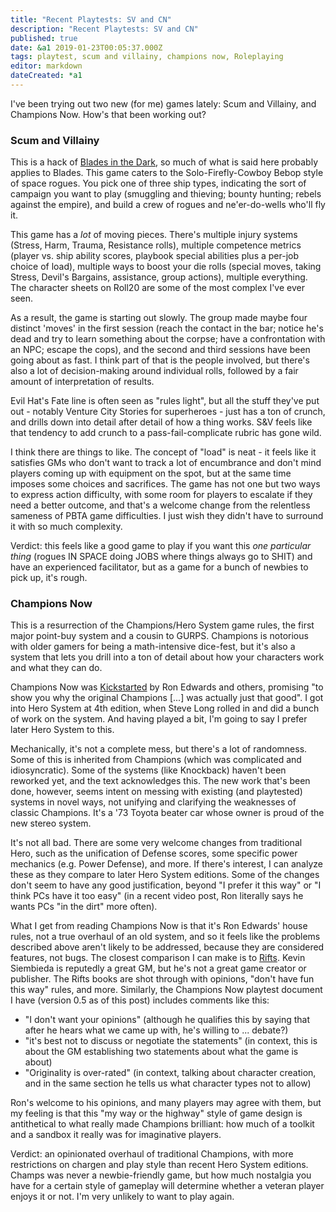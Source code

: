 ```yaml
---
title: "Recent Playtests: SV and CN"
description: "Recent Playtests: SV and CN"
published: true
date: &a1 2019-01-23T00:05:37.000Z
tags: playtest, scum and villainy, champions now, Roleplaying
editor: markdown
dateCreated: *a1
---
```


I've been trying out two new (for me) games lately: Scum and Villainy, and Champions Now. How's that been working out?

<!-- more -->

### Scum and Villainy

This is a hack of [Blades in the Dark](https://www.evilhat.com/home/blades-in-the-dark/), so much of what is said here probably applies to Blades. This game caters to the Solo-Firefly-Cowboy Bebop style of space rogues. You pick one of three ship types, indicating the sort of campaign you want to play (smuggling and thieving; bounty hunting; rebels against the empire), and build a crew of rogues and ne'er-do-wells who'll fly it.

This game has a _lot_ of moving pieces. There's multiple injury systems (Stress, Harm, Trauma, Resistance rolls), multiple competence metrics (player vs. ship ability scores, playbook special abilities plus a per-job choice of load), multiple ways to boost your die rolls (special moves, taking Stress, Devil's Bargains, assistance, group actions), multiple everything. The character sheets on Roll20 are some of the most complex I've ever seen.

As a result, the game is starting out slowly. The group made maybe four distinct 'moves' in the first session (reach the contact in the bar; notice he's dead and try to learn something about the corpse; have a confrontation with an NPC; escape the cops), and the second and third sessions have been going about as fast. I think part of that is the people involved, but there's also a lot of decision-making around individual rolls, followed by a fair amount of interpretation of results.

Evil Hat's Fate line is often seen as "rules light", but all the stuff they've put out - notably Venture City Stories for superheroes - just has a ton of crunch, and drills down into detail after detail of how a thing works. S&V feels like that tendency to add crunch to a pass-fail-complicate rubric has gone wild.

I think there are things to like. The concept of "load" is neat - it feels like it satisfies GMs who don't want to track a lot of encumbrance and don't mind players coming up with equipment on the spot, but at the same time imposes some choices and sacrifices. The game has not one but two ways to express action difficulty, with some room for players to escalate if they need a better outcome, and that's a welcome change from the relentless sameness of PBTA game difficulties. I just wish they didn't have to surround it with so much complexity.

Verdict: this feels like a good game to play if you want this _one particular thing_ (rogues IN SPACE doing JOBS where things always go to SHIT) and have an experienced facilitator, but as a game for a bunch of newbies to pick up, it's rough.

### Champions Now

This is a resurrection of the Champions/Hero System game rules, the first major point-buy system and a cousin to GURPS. Champions is notorious with older gamers for being a math-intensive dice-fest, but it's also a system that lets you drill into a ton of detail about how your characters work and what they can do.

Champions Now was [Kickstarted](https://www.kickstarter.com/projects/herogames/champions-now) by Ron Edwards and others, promising "to show you why the original Champions [...] was actually just that good". I got into Hero System at 4th edition, when Steve Long rolled in and did a bunch of work on the system. And having played a bit, I'm going to say I prefer later Hero System to this.

Mechanically, it's not a complete mess, but there's a lot of randomness. Some of this is inherited from Champions (which was complicated and idiosyncratic). Some of the systems (like Knockback) haven't been reworked yet, and the text acknowledges this. The new work that's been done, however, seems intent on messing with existing (and playtested) systems in novel ways, not unifying and clarifying the weaknesses of classic Champions. It's a '73 Toyota beater car whose owner is proud of the new stereo system.

It's not all bad. There are some very welcome changes from traditional Hero, such as the unification of Defense scores, some specific power mechanics (e.g. Power Defense), and more. If there's interest, I can analyze these as they compare to later Hero System editions. Some of the changes don't seem to have any good justification, beyond "I prefer it this way" or "I think PCs have it too easy" (in a recent video post, Ron literally says he wants PCs "in the dirt" more often).

What I get from reading Champions Now is that it's Ron Edwards' house rules, not a true overhaul of an old system, and so it feels like the problems described above aren't likely to be addressed, because they are considered features, not bugs. The closest comparison I can make is to [Rifts](https://en.wikipedia.org/wiki/Rifts_(role-playing_game)). Kevin Siembieda is reputedly a great GM, but he's not a great game creator or publisher. The Rifts books are shot through with opinions, "don't have fun this way" rules, and more. Similarly, the Champions Now playtest document I have (version 0.5 as of this post) includes comments like this:

* "I don't want your opinions" (although he qualifies this by saying that after he hears what we came up with, he's willing to ... debate?)
* "it's best not to discuss or negotiate the statements" (in context, this is about the GM establishing two statements about what the game is about)
* "Originality is over-rated" (in context, talking about character creation, and in the same section he tells us what character types not to allow)

Ron's welcome to his opinions, and many players may agree with them, but my feeling is that this "my way or the highway" style of game design is antithetical to what really made Champions brilliant: how much of a toolkit and a sandbox it really was for imaginative players.

Verdict: an opinionated overhaul of traditional Champions, with more restrictions on chargen and play style than recent Hero System editions. Champs was never a newbie-friendly game, but how much nostalgia you have for a certain style of gameplay will determine whether a veteran player enjoys it or not. I'm very unlikely to want to play again.